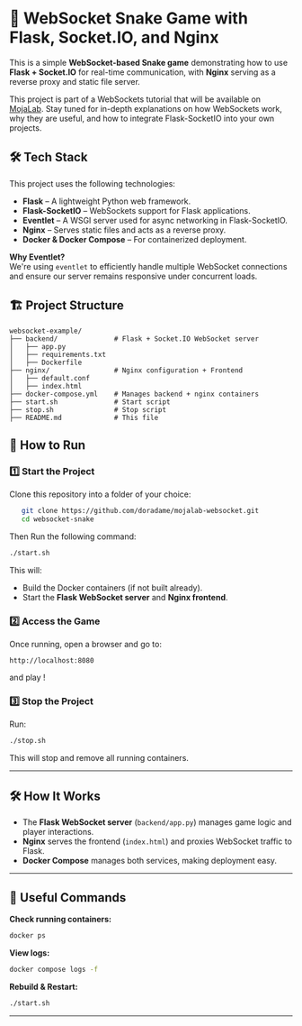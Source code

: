 # 🐍 WebSocket Snake Game with Flask, Socket.IO, and Nginx

This is a simple **WebSocket-based Snake game** demonstrating how to use **Flask + Socket.IO** for real-time communication, with **Nginx** serving as a reverse proxy and static file server.

This project is part of a WebSockets tutorial that will be available on [MojaLab](https://mojalab.com). Stay tuned for in-depth explanations on how WebSockets work, why they are useful, and how to integrate Flask-SocketIO into your own projects.

## 🛠 Tech Stack

This project uses the following technologies:

- **Flask** – A lightweight Python web framework.
- **Flask-SocketIO** – WebSockets support for Flask applications.
- **Eventlet** – A WSGI server used for async networking in Flask-SocketIO.
- **Nginx** – Serves static files and acts as a reverse proxy.
- **Docker & Docker Compose** – For containerized deployment.

**Why Eventlet?**  
We're using `eventlet` to efficiently handle multiple WebSocket connections and ensure our server remains responsive under concurrent loads.

## 🏗️ Project Structure

```
websocket-example/
├── backend/              # Flask + Socket.IO WebSocket server
│   ├── app.py
│   ├── requirements.txt
│   ├── Dockerfile
├── nginx/                # Nginx configuration + Frontend
│   ├── default.conf
│   ├── index.html
├── docker-compose.yml    # Manages backend + nginx containers
├── start.sh              # Start script
├── stop.sh               # Stop script
├── README.md             # This file
```

## 🚀 How to Run

### 1️⃣ **Start the Project**

Clone this repository into a folder of your choice:

```sh
   git clone https://github.com/doradame/mojalab-websocket.git
   cd websocket-snake
```

Then Run the following command:

```sh
./start.sh
```

This will:

- Build the Docker containers (if not built already).
- Start the **Flask WebSocket server** and **Nginx frontend**.

### 2️⃣ **Access the Game**

Once running, open a browser and go to:

```
http://localhost:8080
```

and play ! 

### 3️⃣ **Stop the Project**

Run:

```sh
./stop.sh
```

This will stop and remove all running containers.

---

## 🛠️ How It Works

- The **Flask WebSocket server** (`backend/app.py`) manages game logic and player interactions.
- **Nginx** serves the frontend (`index.html`) and proxies WebSocket traffic to Flask.
- **Docker Compose** manages both services, making deployment easy.

---

## 📌 Useful Commands

**Check running containers:**

```sh
docker ps
```

**View logs:**

```sh
docker compose logs -f
```

**Rebuild & Restart:**

```sh
./start.sh
```

---
